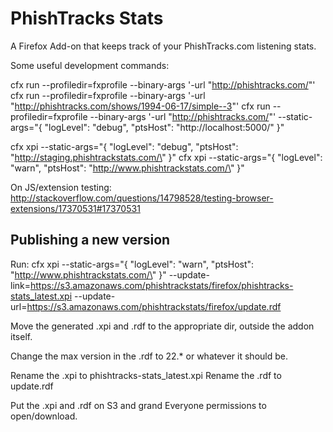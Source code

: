 PhishTracks Stats
=================

A Firefox Add-on that keeps track of your PhishTracks.com listening stats.

Some useful development commands:

cfx run --profiledir=fxprofile --binary-args '-url "http://phishtracks.com/"'
cfx run --profiledir=fxprofile --binary-args '-url "http://phishtracks.com/shows/1994-06-17/simple--3"'
cfx run --profiledir=fxprofile --binary-args '-url "http://phishtracks.com/"' --static-args="{ \"logLevel\": \"debug\", \"ptsHost\": \"http://localhost:5000/\" }"

cfx xpi --static-args="{ \"logLevel\": \"debug\", \"ptsHost\": \"http://staging.phishtrackstats.com/\" }"
cfx xpi --static-args="{ \"logLevel\": \"warn\", \"ptsHost\": \"http://www.phishtrackstats.com/\" }"

On JS/extension testing:
http://stackoverflow.com/questions/14798528/testing-browser-extensions/17370531#17370531


Publishing a new version
------------------------
Run:
  cfx xpi --static-args="{ \"logLevel\": \"warn\", \"ptsHost\": \"http://www.phishtrackstats.com/\" }" --update-link=https://s3.amazonaws.com/phishtrackstats/firefox/phishtracks-stats_latest.xpi --update-url=https://s3.amazonaws.com/phishtrackstats/firefox/update.rdf

Move the generated .xpi and .rdf to the appropriate dir, outside the addon itself.

Change the max version in the .rdf to 22.* or whatever it should be.

Rename the .xpi to phishtracks-stats_latest.xpi
Rename the .rdf to update.rdf

Put the .xpi and .rdf on S3 and grand Everyone permissions to open/download.

